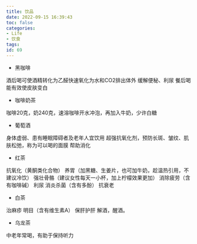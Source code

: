 ```yaml
---
title: 饮品
date: 2022-09-15 16:39:43
toc: false
categories:
- Life
- 饮食
tags:
id: 69
---
```


- 黑咖啡

酒后喝可使酒精转化为乙醛快速氧化为水和CO2排出体外
缓解便秘、利尿
餐后喝能有效使皮肤变白

- 咖啡奶茶

咖啡20克，奶240克，速溶咖啡开水冲泡，再加入牛奶，少许白糖

<!--more-->

- 葡萄酒

身体虚弱、患有睡眠障碍者及老年人宜饮用
超强抗氧化剂，预防长斑、皱纹、肌肤松弛，称为可以喝的面膜
帮助消化

- 红茶

抗氧化（黄酮类化合物）
养胃（加黑糖、生姜片，也可加牛奶，趁温热引用，不建议冷饮）
强壮骨骼（建议女性每天一小杯，加上柠檬效果更加）
消除疲劳（含有咖啡碱）
利尿
消炎杀菌（含有多酚）
抗衰老

- 白茶

治麻疹
明目（含有维生素A）
保肝护肝
解酒，醒酒。

- 乌龙茶

中老年常喝，有助于保持听力